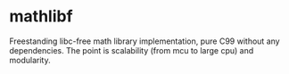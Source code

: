 # mathlibf

Freestanding libc-free math library implementation, pure C99 without any dependencies. The point is scalability (from mcu to large cpu) and modularity.